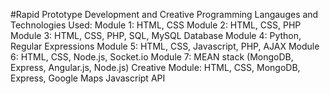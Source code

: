 #Rapid Prototype Development and Creative Programming
Langauges and Technologies Used:
Module 1: HTML, CSS
Module 2: HTML, CSS, PHP
Module 3: HTML, CSS, PHP, SQL, MySQL Database
Module 4: Python, Regular Expressions
Module 5: HTML, CSS, Javascript, PHP, AJAX
Module 6: HTML, CSS, Node.js, Socket.io
Module 7: MEAN stack (MongoDB, Express, Angular.js, Node.js)
Creative Module: HTML, CSS, MongoDB, Express, Google Maps Javascript API
